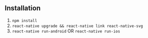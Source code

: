 ## Installation
1. ```npm install```
2. ```react-native upgrade && react-native link react-native-svg```
3. ```react-native run-android``` OR ```react-native run-ios```
